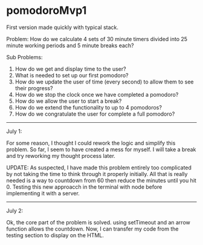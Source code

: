 # pomodoroMvp1

First version made quickly with typical stack.


Problem:
How do we calculate 4 sets of 30 minute timers divided into 25 minute working periods and 5 minute breaks each?


Sub Problems:

1. How do we get and display time to the user?
2. What is needed to set up our first pomodoro?
3. How do we update the user of time (every second) to allow them to see their progress?
4. How do we stop the clock once we have completed a pomodoro?
5. How do we allow the user to start a break?
6. How do we extend the functionality to up to 4 pomodoros?
7. How do we congratulate the user for complete a full pomodoro?


-----------------------------------

July 1:

For some reason, I thought I could rework the logic and simplify this problem. So far, I seem to have created a mess for myself. I will take a break and try reworking my thought process later.

UPDATE:
As suspected, I have made this problem entirely too complicated by not taking the time to think through it properly initially. All that is really needed is a way to countdown from 60 then reduce the minutes until you hit 0.  Testing this new approacch in the terminal with node before implementing it with a server.


-----------------------------------

July 2:

Ok, the core part of the problem is solved. using setTimeout and an arrow function allows the countdown. Now, I can transfer my code from the testing section to display on the HTML.

